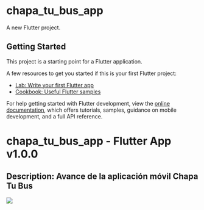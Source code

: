 # chapa_tu_bus_app

A new Flutter project.

## Getting Started

This project is a starting point for a Flutter application.

A few resources to get you started if this is your first Flutter project:

- [Lab: Write your first Flutter app](https://docs.flutter.dev/get-started/codelab)
- [Cookbook: Useful Flutter samples](https://docs.flutter.dev/cookbook)

For help getting started with Flutter development, view the
[online documentation](https://docs.flutter.dev/), which offers tutorials,
samples, guidance on mobile development, and a full API reference.

# chapa_tu_bus_app - Flutter App v1.0.0
## Description: Avance de la aplicación móvil Chapa Tu Bus
<img src="./assets/gifs/avance_app_movil.gif"/>
